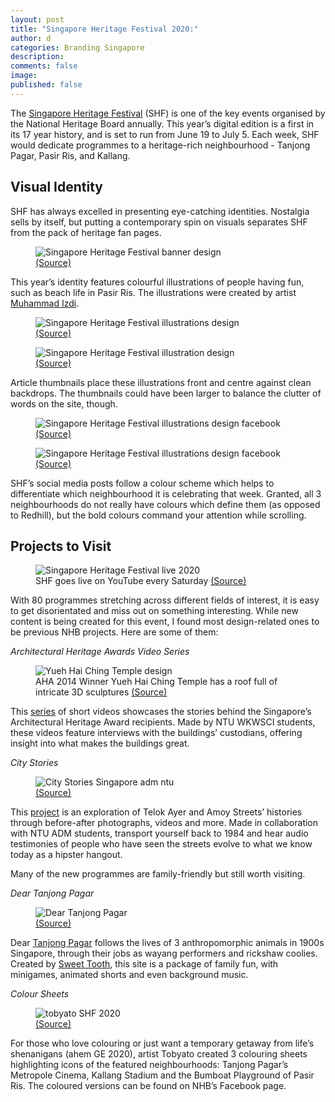```yaml
---
layout: post
title: "Singapore Heritage Festival 2020:"
author: d
categories: Branding Singapore
description: 
comments: false
image: 
published: false
---
```


The <a href="https://www.heritagefestival.sg/">Singapore Heritage Festival</a> (SHF) is one of the key events organised by the National Heritage Board annually. This year’s digital edition is a first in its 17 year history, and is set to run from June 19 to July 5. Each week, SHF would dedicate programmes to a heritage-rich neighbourhood - Tanjong Pagar, Pasir Ris, and Kallang.

<h2>Visual Identity</h2>

SHF has always excelled in presenting eye-catching identities. Nostalgia sells by itself, but putting a contemporary spin on visuals separates SHF from the pack of heritage fan pages. 

<figure>
<img src="https://i.imgur.com/AM1WlwP.jpg" alt="Singapore Heritage Festival banner design">
<figcaption><a href="https://www.heritagefestival.sg/">(Source)</a></figcaption>
</figure>

This year’s identity features colourful illustrations of people having fun, such as beach life in Pasir Ris. The illustrations were created by artist <a href="https://www.instagram.com/lepaklukis/">Muhammad Izdi</a>.

<figure>
<img src="https://i.imgur.com/Pw5rThb.png" alt="Singapore Heritage Festival illustrations design">
<figcaption><a href="https://www.heritagefestival.sg/stories">(Source)</a></figcaption>
</figure>

<figure>
<img src="https://i.imgur.com/WNcOYWV.png" alt="Singapore Heritage Festival illustration design">
<figcaption><a href="https://www.heritagefestival.sg/programmes?category=Video%20Documentaries">(Source)</a></figcaption>
</figure>

Article thumbnails place these illustrations front and centre against clean backdrops. The thumbnails could have been larger to balance the clutter of words on the site, though. 

<figure>
<img src="https://i.imgur.com/7xxNQtR.jpg" alt="Singapore Heritage Festival illustrations design facebook">
<figcaption><a href="https://www.facebook.com/SingaporeHeritageFest/posts/3341160782575060">(Source)</a></figcaption>
</figure>

<figure>
<img src="https://i.imgur.com/HcWMECo.jpg" alt="Singapore Heritage Festival illustrations design facebook">
<figcaption><a href="https://www.facebook.com/SingaporeHeritageFest/posts/3321691644521974">(Source)</a></figcaption>
</figure>

SHF’s social media posts follow a colour scheme which helps to differentiate which neighbourhood it is celebrating that week. Granted, all 3 neighbourhoods do not really have colours which define them (as opposed to Redhill), but the bold colours command your attention while scrolling.

<h2>Projects to Visit</h2>

<figure>
<img src="https://i.imgur.com/XhrxmGv.jpg" alt="Singapore Heritage Festival live 2020">
<figcaption>SHF goes live on YouTube every Saturday <a href="https://www.heritagefestival.sg/watch-live">(Source)</a></figcaption>
</figure>

With 80 programmes stretching across different fields of interest, it is easy to get disorientated and miss out on something interesting. While new content is being created for this event, I found most design-related ones to be previous NHB projects. Here are some of them:

<i>Architectural Heritage Awards Video Series</i>

<figure>
<img src="https://i.imgur.com/kYQQSv2.png" alt="Yueh Hai Ching Temple design">
<figcaption>AHA 2014 Winner Yueh Hai Ching Temple has a roof full of intricate 3D sculptures <a href="https://www.youtube.com/watch?v=DVmYTZ9d7PI">(Source)</a></figcaption>
</figure>

This <a href="https://www.heritagefestival.sg/programmes/urantu-films-on-architectural-heritage-awards-aha">series</a> of short videos showcases the stories behind the Singapore’s Architectural Heritage Award recipients. Made by NTU WKWSCI students, these videos feature interviews with the buildings’ custodians, offering insight into what makes the buildings great. 

<i>City Stories</i>

<figure>
<img src="https://i.imgur.com/2RSeotB.png" alt="City Stories Singapore adm ntu">
<figcaption><a href="http://citystories.sg/">(Source)</a></figcaption>
</figure>

This <a href="http://citystories.sg/">project</a> is an exploration of Telok Ayer and Amoy Streets’ histories through before-after photographs, videos and more. Made in collaboration with NTU ADM students, transport yourself back to 1984 and hear audio testimonies of people who have seen the streets evolve to what we know today as a hipster hangout.

Many of the new programmes are family-friendly but still worth visiting. 

<i>Dear Tanjong Pagar</i>

<figure>
<img src="https://i.imgur.com/T8es5jp.png" alt="Dear Tanjong Pagar">
<figcaption><a href="https://deartanjongpagar.com/nutterra/">(Source)</a></figcaption>
</figure>

Dear <a href="https://deartanjongpagar.com/">Tanjong Pagar</a> follows the lives of 3 anthropomorphic animals in 1900s Singapore, through their jobs as wayang performers and rickshaw coolies. Created by <a href="http://www.caketheatre.com/sweet-tooth/4576018251">Sweet Tooth</a>, this site is a package of family fun, with minigames, animated shorts and even background music. 

<i>Colour Sheets</i>

<figure>
<img src="https://i.imgur.com/SWjyYC3.jpg" alt="tobyato SHF 2020">
<figcaption><a href="https://deartanjongpagar.com/nutterra/">(Source)</a></figcaption>
</figure>

For those who love colouring or just want a temporary getaway from life’s shenanigans (ahem GE 2020), artist Tobyato created 3 colouring sheets highlighting icons of the featured neighbourhoods: Tanjong Pagar’s Metropole Cinema, Kallang Stadium and the Bumboat Playground of Pasir Ris. The coloured versions can be found on NHB’s Facebook page.  

